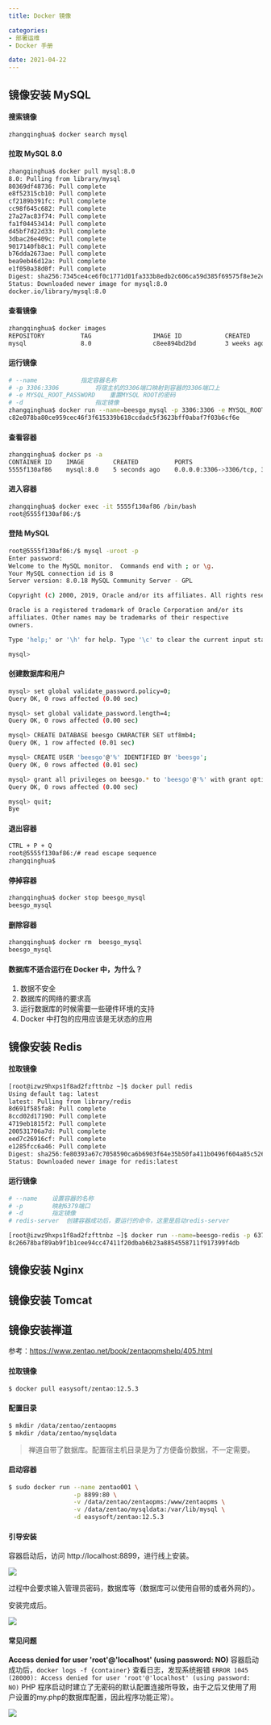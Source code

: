 ```yaml
---
title: Docker 镜像

categories:
- 部署运维
- Docker 手册

date: 2021-04-22
---
```

## 镜像安装 MySQL
#### 搜索镜像
```bash
zhangqinghua$ docker search mysql
```

#### 拉取 MySQL 8.0
```bash
zhangqinghua$ docker pull mysql:8.0
8.0: Pulling from library/mysql
80369df48736: Pull complete 
e8f52315cb10: Pull complete 
cf2189b391fc: Pull complete 
cc98f645c682: Pull complete 
27a27ac83f74: Pull complete 
fa1f04453414: Pull complete 
d45bf7d22d33: Pull complete 
3dbac26e409c: Pull complete 
9017140fb8c1: Pull complete 
b76dda2673ae: Pull complete 
bea9eb46d12a: Pull complete 
e1f050a38d0f: Pull complete 
Digest: sha256:7345ce4ce6f0c1771d01fa333b8edb2c606ca59d385f69575f8e3e2ec6695eee
Status: Downloaded newer image for mysql:8.0
docker.io/library/mysql:8.0
```

#### 查看镜像
```bash
zhangqinghua$ docker images
REPOSITORY          TAG                 IMAGE ID            CREATED             SIZE
mysql               8.0                 c8ee894bd2bd        3 weeks ago         456MB
```

#### 运行镜像
```bash
# --name 			指定容器名称
# -p 3306:3306			将宿主机的3306端口映射到容器的3306端口上
# -e MYSQL_ROOT_PASSWORD 	重置MYSQL ROOT的密码
# -d  			    	指定镜像
zhangqinghua$ docker run --name=beesgo_mysql -p 3306:3306 -e MYSQL_ROOT_PASSWORD=123456 -d mysql:8.0
c82e078ba80ce959cec46f3f615339b618ccdadc5f3623bff0abaf7f03b6cf6e
```

#### 查看容器
```bash
zhangqinghua$ docker ps -a
CONTAINER ID    IMAGE        CREATED          PORTS                               NAMES
5555f130af86    mysql:8.0    5 seconds ago    0.0.0.0:3306->3306/tcp, 33060/tcp   beesgo_mysql
```

#### 进入容器
```bash
zhangqinghua$ docker exec -it 5555f130af86 /bin/bash
root@5555f130af86:/$ 
```

#### 登陆 MySQL
```bash
root@5555f130af86:/$ mysql -uroot -p
Enter password: 
Welcome to the MySQL monitor.  Commands end with ; or \g.
Your MySQL connection id is 8
Server version: 8.0.18 MySQL Community Server - GPL

Copyright (c) 2000, 2019, Oracle and/or its affiliates. All rights reserved.

Oracle is a registered trademark of Oracle Corporation and/or its
affiliates. Other names may be trademarks of their respective
owners.

Type 'help;' or '\h' for help. Type '\c' to clear the current input statement.

mysql> 
```

#### 创建数据库和用户
```bash
mysql> set global validate_password.policy=0;
Query OK, 0 rows affected (0.00 sec)

mysql> set global validate_password.length=4;
Query OK, 0 rows affected (0.00 sec)

mysql> CREATE DATABASE beesgo CHARACTER SET utf8mb4;
Query OK, 1 row affected (0.01 sec)

mysql> CREATE USER 'beesgo'@'%' IDENTIFIED BY 'beesgo';
Query OK, 0 rows affected (0.01 sec)

mysql> grant all privileges on beesgo.* to 'beesgo'@'%' with grant option;
Query OK, 0 rows affected (0.00 sec)

mysql> quit;
Bye
```

#### 退出容器
```bash
CTRL + P + Q
root@5555f130af86:/# read escape sequence
zhangqinghua$ 
```

#### 停掉容器
```bash
zhangqinghua$ docker stop beesgo_mysql
beesgo_mysql
```

#### 删除容器
```bash
zhangqinghua$ docker rm  beesgo_mysql
beesgo_mysql
```

#### 数据库不适合运行在 Docker 中，为什么？
1. 数据不安全
2. 数据库的网络的要求高
3. 运行数据库的时候需要一些硬件环境的支持
1. Docker 中打包的应用应该是无状态的应用

## 镜像安装 Redis
#### 拉取镜像
```bash
[root@izwz9hxps1f8ad2fzfttnbz ~]$ docker pull redis
Using default tag: latest
latest: Pulling from library/redis
8d691f585fa8: Pull complete 
8ccd02d17190: Pull complete 
4719eb1815f2: Pull complete 
200531706a7d: Pull complete 
eed7c26916cf: Pull complete 
e1285fcc6a46: Pull complete 
Digest: sha256:fe80393a67c7058590ca6b6903f64e35b50fa411b0496f604a85c526fb5bd2d2
Status: Downloaded newer image for redis:latest
```

#### 运行镜像
```bash
# --name	设置容器的名称
# -p		映射6379端口
# -d		指定镜像
# redis-server	创建容器成功后，要运行的命令，这里是启动redis-server

[root@izwz9hxps1f8ad2fzfttnbz ~]$ docker run --name=beesgo-redis -p 6379:6379 -d redis:latest redis-server
8c26678baf89ab9f1b1cee94cc47411f20dbab6b23a8854558711f917399f4db
```

## 镜像安装 Nginx
## 镜像安装 Tomcat

## 镜像安装禅道
参考：https://www.zentao.net/book/zentaopmshelp/405.html

#### 拉取镜像
```bash
$ docker pull easysoft/zentao:12.5.3
```

#### 配置目录
```bash
$ mkdir /data/zentao/zentaopms
$ mkdir /data/zentao/mysqldata
```

> 禅道自带了数据库。配置宿主机目录是为了方便备份数据，不一定需要。

#### 启动容器
```bash
$ sudo docker run --name zentao001 \
                  -p 8899:80 \
                  -v /data/zentao/zentaopms:/www/zentaopms \
                  -v /data/zentao/mysqldata:/var/lib/mysql \
                  -d easysoft/zentao:12.5.3
```

#### 引导安装
容器启动后，访问 http://localhost:8899，进行线上安装。

![](https://cdn.jsdelivr.net/gh/zhangqinghua/hexo_image/20210422154817.png)

过程中会要求输入管理员密码，数据库等（数据库可以使用自带的或者外网的）。

安装完成后。

![](https://cdn.jsdelivr.net/gh/zhangqinghua/hexo_image/20210422155140.png)

#### 常见问题
**Access denied for user 'root'@'localhost' (using password: NO)**
容器启动成功后，`docker logs -f {container}` 查看日志，发现系统报错 `ERROR 1045 (28000): Access denied for user 'root'@'localhost' (using password: NO)` PHP 程序启动时建立了无密码的默认配置连接所导致，由于之后又使用了用户设置的my.php的数据库配置，因此程序功能正常）。

![](https://raw.githubusercontent.com/zhangqinghua/hexo_image/master/WX20210422-154252.png)